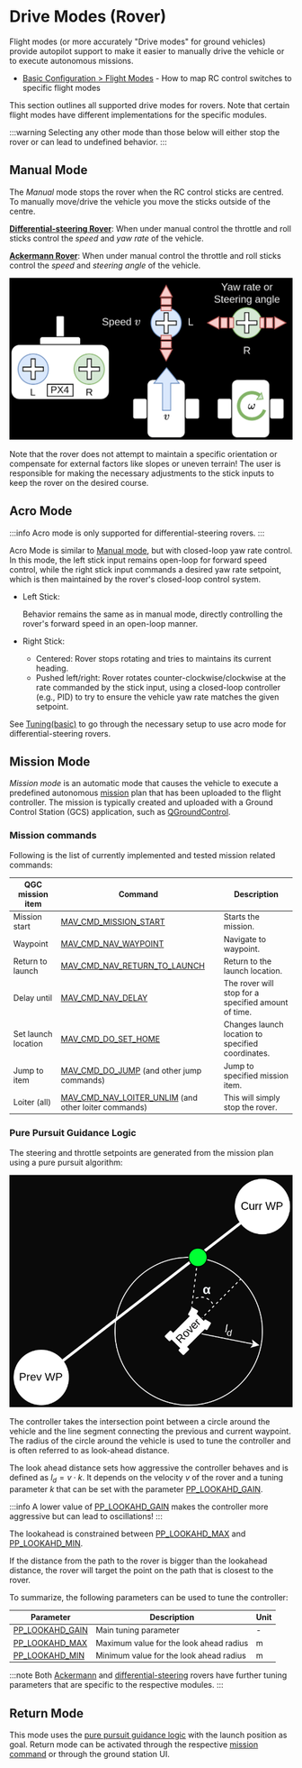 # Drive Modes (Rover)

Flight modes (or more accurately "Drive modes" for ground vehicles) provide autopilot support to make it easier to manually drive the vehicle or to execute autonomous missions.

- [Basic Configuration > Flight Modes](../config/flight_mode.md) - How to map RC control switches to specific flight modes

This section outlines all supported drive modes for rovers. Note that certain flight modes have different implementations for the specific modules.

:::warning
Selecting any other mode than those below will either stop the rover or can lead to undefined behavior.
:::

## Manual Mode

The _Manual_ mode stops the rover when the RC control sticks are centred.
To manually move/drive the vehicle you move the sticks outside of the centre.

[**Differential-steering Rover**](../frames_rover/differential_rover.md): When under manual control the throttle and roll sticks control the _speed_ and _yaw rate_ of the vehicle.

[**Ackermann Rover**](../frames_rover/ackermann_rover.md): When under manual control the throttle and roll sticks control the _speed_ and _steering angle_ of the vehicle.

![Rover Manual Sticks](../../assets/airframes/rover/flight_modes/manual_inputs.png)

Note that the rover does not attempt to maintain a specific orientation or compensate for external factors like slopes or uneven terrain!
The user is responsible for making the necessary adjustments to the stick inputs to keep the rover on the desired course.

## Acro Mode

:::info
Acro mode is only supported for differential-steering rovers.
:::

Acro Mode is similar to [Manual mode](#manual-mode), but with closed-loop yaw rate control.
In this mode, the left stick input remains open-loop for forward speed control, while the right stick input commands a desired yaw rate setpoint, which is then maintained by the rover's closed-loop control system.

- Left Stick:

  Behavior remains the same as in manual mode, directly controlling the rover's forward speed in an open-loop manner.

- Right Stick:

  - Centered: Rover stops rotating and tries to maintains its current heading.
  - Pushed left/right: Rover rotates counter-clockwise/clockwise at the rate commanded by the stick input, using a closed-loop controller (e.g., PID) to try to ensure the vehicle yaw rate matches the given setpoint.

See [Tuning(basic)](../frames_rover/differential_rover.md#tuning-basic) to go through the necessary setup to use acro mode for differential-steering rovers.

## Mission Mode

_Mission mode_ is an automatic mode that causes the vehicle to execute a predefined autonomous [mission](../flying/missions.md) plan that has been uploaded to the flight controller.
The mission is typically created and uploaded with a Ground Control Station (GCS) application, such as [QGroundControl](https://docs.qgroundcontrol.com/master/en/).

### Mission commands

Following is the list of currently implemented and tested mission related commands:

| QGC mission item                | Command                                                                                                                                                                                                                            | Description                                                         |
| ------------------------------- | ---------------------------------------------------------------------------------------------------------------------------------------------------------------------------------------------------------------------------------- | ------------------------------------------------------------------- |
| Mission start                   | [MAV_CMD_MISSION_START](https://mavlink.io/en/messages/common.html#MAV_CMD_MISSION_START)                                                                           | Starts the mission.                                 |
| Waypoint                        | [MAV_CMD_NAV_WAYPOINT](https://mavlink.io/en/messages/common.html#MAV_CMD_NAV_WAYPOINT)                                                                             | Navigate to waypoint.                               |
| Return to launch                | [MAV_CMD_NAV_RETURN_TO_LAUNCH](https://mavlink.io/en/messages/common.html#MAV_CMD_NAV_RETURN_TO_LAUNCH)                   | Return to the launch location.                      |
| Delay until                     | [MAV_CMD_NAV_DELAY](https://mavlink.io/en/messages/common.html#MAV_CMD_NAV_DELAY)                                                                                   | The rover will stop for a specified amount of time. |
| Set launch location             | [MAV_CMD_DO_SET_HOME](https://mavlink.io/en/messages/common.html#MAV_CMD_DO_SET_HOME)                                                          | Changes launch location to specified coordinates.   |
| Jump to item                    | [MAV_CMD_DO_JUMP](https://mavlink.io/en/messages/common.html#MAV_CMD_DO_JUMP) (and other jump commands)                                          | Jump to specified mission item.                     |
| Loiter (all) | [MAV_CMD_NAV_LOITER_UNLIM](https://mavlink.io/en/messages/common.html#MAV_CMD_NAV_LOITER_UNLIM) (and other loiter commands) | This will simply stop the rover.                    |

### Pure Pursuit Guidance Logic

The steering and throttle setpoints are generated from the mission plan using a pure pursuit algorithm:

![Pure Pursuit Algorithm](../../assets/airframes/rover/flight_modes/pure_pursuit_algorithm.png)

The controller takes the intersection point between a circle around the vehicle and the line segment connecting the previous and current waypoint.
The radius of the circle around the vehicle is used to tune the controller and is often referred to as look-ahead distance.

The look ahead distance sets how aggressive the controller behaves and is defined as $l_d = v \cdot k$.
It depends on the velocity $v$ of the rover and a tuning parameter $k$ that can be set with the parameter [PP_LOOKAHD_GAIN](#PP_LOOKAHD_GAIN).

:::info
A lower value of [PP_LOOKAHD_GAIN](#PP_LOOKAHD_GAIN) makes the controller more aggressive but can lead to oscillations!
:::

The lookahead is constrained between [PP_LOOKAHD_MAX](#PP_LOOKAHD_MAX) and [PP_LOOKAHD_MIN](#PP_LOOKAHD_MIN).

If the distance from the path to the rover is bigger than the lookahead distance, the rover will target the point on the path that is closest to the rover.

To summarize, the following parameters can be used to tune the controller:

| Parameter                                                                                                                                          | Description                             | Unit |
| -------------------------------------------------------------------------------------------------------------------------------------------------- | --------------------------------------- | ---- |
| <a id="PP_LOOKAHD_GAIN"></a>[PP_LOOKAHD_GAIN](../advanced_config/parameter_reference.md#PP_LOOKAHD_GAIN) | Main tuning parameter                   | -    |
| <a id="PP_LOOKAHD_MAX"></a>[PP_LOOKAHD_MAX](../advanced_config/parameter_reference.md#PP_LOOKAHD_MAX)    | Maximum value for the look ahead radius | m    |
| <a id="PP_LOOKAHD_MIN"></a>[PP_LOOKAHD_MIN](../advanced_config/parameter_reference.md#PP_LOOKAHD_MIN)    | Minimum value for the look ahead radius | m    |

:::note
Both [Ackermann](../frames_rover/ackermann_rover.md#mission-parameters) and [differential-steering](../frames_rover/differential_rover.md#tuning-mission) rovers have further tuning parameters that are specific to the respective modules.
:::

## Return Mode

This mode uses the [pure pursuit guidance logic](#pure-pursuit-guidance-logic) with the launch position as goal.
Return mode can be activated through the respective [mission command](#mission-commands) or through the ground station UI.
